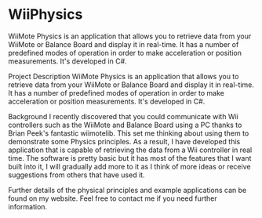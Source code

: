 # WiiPhysics
WiiMote Physics is an application that allows you to retrieve data from your WiiMote or Balance Board and display it in real-time. It has a number of predefined modes of operation in order to make acceleration or position measurements. It's developed in C#.

Project Description
WiiMote Physics is an application that allows you to retrieve data from your WiiMote or Balance Board and display it in real-time. It has a number of predefined modes of operation in order to make acceleration or position measurements. It's developed in C#.

Background
I recently discovered that you could communicate with Wii controllers such as the WiiMote and Balance Board using a PC thanks to Brian Peek's fantastic wiimotelib. This set me thinking about using them to demonstrate some Physics principles. As a result, I have developed this application that is capable of retrieving the data from a Wii controller in real time. The software is pretty basic but it has most of the features that I want built into it, I will gradually add more to it as I think of more ideas or receive suggestions from others that have used it. 

Further details of the physical principles and example applications can be found on my website. Feel free to contact me if you need further information.
